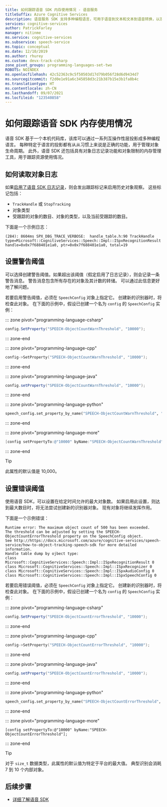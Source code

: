 ```yaml
---
title: 如何跟踪语音 SDK 内存使用情况 - 语音服务
titleSuffix: Azure Cognitive Services
description: 语音服务 SDK 支持多种编程语言，可用于语音到文本和文本到语音转换，以及语音翻译。 本文讨论了 SDK 中内置的内存管理工具。
services: cognitive-services
author: PatrickFarley
manager: nitinme
ms.service: cognitive-services
ms.subservice: speech-service
ms.topic: conceptual
ms.date: 12/10/2019
ms.author: rhurey
ms.custom: devx-track-csharp
zone_pivot_groups: programming-languages-set-two
ROBOTS: NOINDEX
ms.openlocfilehash: 42c52363c9c5f50503d17d79b056f28d6d9434d7
ms.sourcegitcommit: f2d0e1e91a6c345858d3c21b387b15e3b1fa8b4c
ms.translationtype: HT
ms.contentlocale: zh-CN
ms.lasthandoff: 09/07/2021
ms.locfileid: "123540858"
---
```

# <a name="how-to-track-speech-sdk-memory-usage"></a>如何跟踪语音 SDK 内存使用情况

语音 SDK 基于一个本机代码库，该库可以通过一系列互操作性层投影成多种编程语言。 每种特定于语言的投影都有从从习惯上来说是正确的功能，用于管理对象生命周期。 此外，语音 SDK 还包括具有对象日志记录功能和对象限制的内存管理工具，用于跟踪资源使用情况。 

## <a name="how-to-read-object-logs"></a>如何读取对象日志

如果[启用了语音 SDK 日志记录](how-to-use-logging.md)，则会发出跟踪标记来启用历史对象观察。 这些标记包括： 

* `TrackHandle` 或 `StopTracking` 
* 对象类型
* 受跟踪的对象的数目、对象的类型，以及当前受跟踪的数目。

下面是一个示例日志： 

```terminal
(284): 8604ms SPX_DBG_TRACE_VERBOSE:  handle_table.h:90 TrackHandle type=Microsoft::CognitiveServices::Speech::Impl::ISpxRecognitionResult handle=0x0x7f688401e1a0, ptr=0x0x7f688401e1a0, total=19
```

## <a name="set-a-warning-threshold"></a>设置警告阈值

可以选择创建警告阈值。如果超出该阈值（假定启用了日志记录），则会记录一条警告消息。 警告消息包含所有存在的对象及其计数的转储。 可以通过此信息更好地了解问题。 

若要启用警告阈值，必须在 `SpeechConfig` 对象上指定它。 创建新的识别器时，将检查此对象。 在下面的示例中，假设已创建一个名为 `config` 的 `SpeechConfig` 实例：

::: zone pivot="programming-language-csharp"

```csharp
config.SetProperty("SPEECH-ObjectCountWarnThreshold", "10000");
```

::: zone-end

::: zone pivot="programming-language-cpp"

```C++
config->SetProperty("SPEECH-ObjectCountWarnThreshold", "10000");
```

::: zone-end

::: zone pivot="programming-language-java"

```java
config.setProperty("SPEECH-ObjectCountWarnThreshold", "10000");
```

::: zone-end

::: zone pivot="programming-language-python"

```Python
speech_config.set_property_by_name("SPEECH-ObjectCountWarnThreshold", "10000")?
```

::: zone-end

::: zone pivot="programming-language-more"

```ObjectiveC
[config setPropertyTo:@"10000" byName:"SPEECH-ObjectCountWarnThreshold"];
```

::: zone-end

> [!TIP]
> 此属性的默认值是 10,000。

## <a name="set-an-error-threshold"></a>设置错误阈值 

使用语音 SDK，可以设置在给定时间允许的最大对象数。 如果启用此设置，则达到最大数目时，将无法尝试创建新的识别器对象。 现有对象将继续发挥作用。

下面是一个示例错误：

```terminal
Runtime error: The maximum object count of 500 has been exceeded.
The threshold can be adjusted by setting the SPEECH-ObjectCountErrorThreshold property on the SpeechConfig object.
See http://https://docs.microsoft.com/azure/cognitive-services/speech-service/how-to-object-tracking-speech-sdk for more detailed information.
Handle table dump by ojbect type:
class Microsoft::CognitiveServices::Speech::Impl::ISpxRecognitionResult 0
class Microsoft::CognitiveServices::Speech::Impl::ISpxRecognizer 0
class Microsoft::CognitiveServices::Speech::Impl::ISpxAudioConfig 0
class Microsoft::CognitiveServices::Speech::Impl::ISpxSpeechConfig 0
```

若要启用错误阈值，必须在 `SpeechConfig` 对象上指定它。 创建新的识别器时，将检查此对象。 在下面的示例中，假设已创建一个名为 `config` 的 `SpeechConfig` 实例：

::: zone pivot="programming-language-csharp"

```csharp
config.SetProperty("SPEECH-ObjectCountErrorThreshold", "10000");
```

::: zone-end

::: zone pivot="programming-language-cpp"

```C++
config->SetProperty("SPEECH-ObjectCountErrorThreshold", "10000");
```

::: zone-end

::: zone pivot="programming-language-java"

```java
config.setProperty("SPEECH-ObjectCountErrorThreshold", "10000");
```

::: zone-end

::: zone pivot="programming-language-python"

```Python
speech_config.set_property_by_name("SPEECH-ObjectCountErrorThreshold", "10000")?
```

::: zone-end

::: zone pivot="programming-language-more"

```objc
[config setPropertyTo:@"10000" byName:"SPEECH-ObjectCountErrorThreshold"];
```

::: zone-end

> [!TIP]
> 对于 `size_t` 数据类型，此属性的默认值为特定于平台的最大值。 典型识别会消耗 7 到 10 个内部对象。

## <a name="next-steps"></a>后续步骤

* [详细了解语音 SDK](speech-sdk.md)